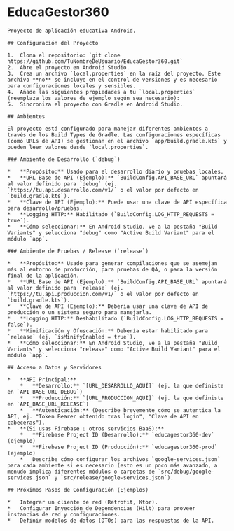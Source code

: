 # EducaGestor360

    Proyecto de aplicación educativa Android.

    ## Configuración del Proyecto

    1.  Clona el repositorio: `git clone https://github.com/TuNombreDeUsuario/EducaGestor360.git`
    2.  Abre el proyecto en Android Studio.
    3.  Crea un archivo `local.properties` en la raíz del proyecto. Este archivo **no** se incluye en el control de versiones y es necesario para configuraciones locales y sensibles.
    4.  Añade las siguientes propiedades a tu `local.properties` (reemplaza los valores de ejemplo según sea necesario):
    5.  Sincroniza el proyecto con Gradle en Android Studio.

    ## Ambientes

    El proyecto está configurado para manejar diferentes ambientes a través de los Build Types de Gradle. Las configuraciones específicas (como URLs de API) se gestionan en el archivo `app/build.gradle.kts` y pueden leer valores desde `local.properties`.

    ### Ambiente de Desarrollo (`debug`)

    *   **Propósito:** Usado para el desarrollo diario y pruebas locales.
    *   **URL Base de API (Ejemplo):** `BuildConfig.API_BASE_URL` apuntará al valor definido para `debug` (ej. `https://tu.api.desarrollo.com/v1/` o el valor por defecto en `build.gradle.kts`).
    *   **Clave de API (Ejemplo):** Puede usar una clave de API específica para desarrollo/pruebas.
    *   **Logging HTTP:** Habilitado (`BuildConfig.LOG_HTTP_REQUESTS = true`).
    *   **Cómo seleccionar:** En Android Studio, ve a la pestaña "Build Variants" y selecciona "debug" como "Active Build Variant" para el módulo `app`.

    ### Ambiente de Pruebas / Release (`release`)

    *   **Propósito:** Usado para generar compilaciones que se asemejan más al entorno de producción, para pruebas de QA, o para la versión final de la aplicación.
    *   **URL Base de API (Ejemplo):** `BuildConfig.API_BASE_URL` apuntará al valor definido para `release` (ej. `https://tu.api.produccion.com/v1/` o el valor por defecto en `build.gradle.kts`).
    *   **Clave de API (Ejemplo):** Debería usar una clave de API de producción o un sistema seguro para manejarla.
    *   **Logging HTTP:** Deshabilitado (`BuildConfig.LOG_HTTP_REQUESTS = false`).
    *   **Minificación y Ofuscación:** Debería estar habilitado para `release` (ej. `isMinifyEnabled = true`).
    *   **Cómo seleccionar:** En Android Studio, ve a la pestaña "Build Variants" y selecciona "release" como "Active Build Variant" para el módulo `app`.

    ## Acceso a Datos y Servidores

    *   **API Principal:**
        *   **Desarrollo:** `[URL_DESARROLLO_AQUÍ]` (ej. la que definiste en `API_BASE_URL_DEBUG`)
        *   **Producción:** `[URL_PRODUCCION_AQUÍ]` (ej. la que definiste en `API_BASE_URL_RELEASE`)
        *   **Autenticación:** (Describe brevemente cómo se autentica la API, ej. "Token Bearer obtenido tras login", "Clave de API en cabeceras").
    *   **(Si usas Firebase u otros servicios BaaS):**
        *   **Firebase Project ID (Desarrollo):** `educagestor360-dev` (ejemplo)
        *   **Firebase Project ID (Producción):** `educagestor360-prod` (ejemplo)
        *   Describe cómo configurar los archivos `google-services.json` para cada ambiente si es necesario (esto es un poco más avanzado, a menudo implica diferentes módulos o carpetas de `src/debug/google-services.json` y `src/release/google-services.json`).

    ## Próximos Pasos de Configuración (Ejemplos)

    *   Integrar un cliente de red (Retrofit, Ktor).
    *   Configurar Inyección de Dependencias (Hilt) para proveer instancias de red y configuraciones.
    *   Definir modelos de datos (DTOs) para las respuestas de la API.

    
